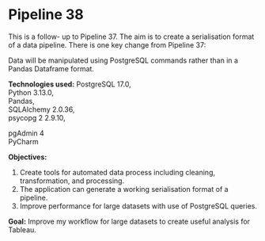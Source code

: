 # Pipeline 38

This is a follow- up to Pipeline 37. The aim is to create a serialisation format of a data pipeline. There is one key change from Pipeline 37: <br />

Data will be manipulated using PostgreSQL commands rather than in a Pandas Dataframe format. <br />

**Technologies used:**
PostgreSQL 17.0, <br />
Python 3.13.0, <br />
Pandas, <br />
SQLAlchemy 2.0.36, <br />
psycopg 2 2.9.10, <br />


pgAdmin 4 <br />
PyCharm <br />

**Objectives:**
 1. Create tools for automated data process including cleaning, transformation, and processing.
 2. The application can generate a working serialisation format of a pipeline.
 3. Improve performance for large datasets with use of PostgreSQL queries.

**Goal:**
Improve my workflow for large datasets to create useful analysis for Tableau.
